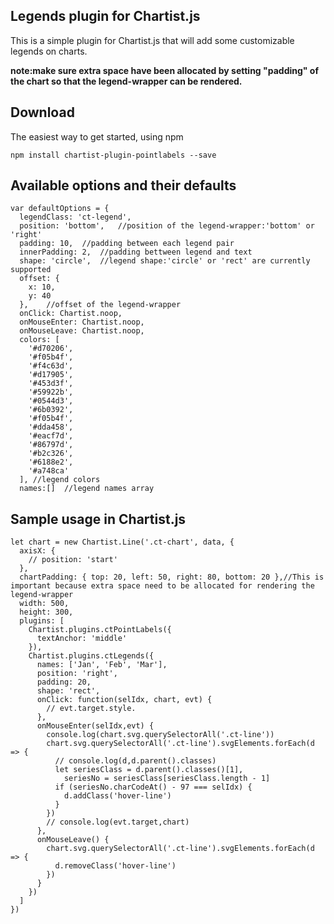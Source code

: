## Legends plugin for Chartist.js

This is a simple plugin for Chartist.js that will add some customizable legends on charts.

**note:make sure extra space have been allocated by setting "padding" of the chart so that the legend-wrapper can be rendered.**

## Download 
The easiest way to get started, using npm
```
npm install chartist-plugin-pointlabels --save
```

## Available options and their defaults
```
var defaultOptions = {
  legendClass: 'ct-legend',
  position: 'bottom',   //position of the legend-wrapper:'bottom' or 'right'
  padding: 10,  //padding between each legend pair
  innerPadding: 2,  //padding bettween legend and text
  shape: 'circle',  //legend shape:'circle' or 'rect' are currently supported
  offset: {
    x: 10,
    y: 40
  },    //offset of the legend-wrapper
  onClick: Chartist.noop,
  onMouseEnter: Chartist.noop,
  onMouseLeave: Chartist.noop,
  colors: [
    '#d70206',
    '#f05b4f',
    '#f4c63d',
    '#d17905',
    '#453d3f',
    '#59922b',
    '#0544d3',
    '#6b0392',
    '#f05b4f',
    '#dda458',
    '#eacf7d',
    '#86797d',
    '#b2c326',
    '#6188e2',
    '#a748ca'
  ], //legend colors
  names:[]  //legend names array
```

## Sample usage in Chartist.js
```
let chart = new Chartist.Line('.ct-chart', data, {
  axisX: {
    // position: 'start'
  },
  chartPadding: { top: 20, left: 50, right: 80, bottom: 20 },//This is important because extra space need to be allocated for rendering the legend-wrapper
  width: 500,
  height: 300,
  plugins: [
    Chartist.plugins.ctPointLabels({
      textAnchor: 'middle'
    }),
    Chartist.plugins.ctLegends({
      names: ['Jan', 'Feb', 'Mar'],
      position: 'right',
      padding: 20,
      shape: 'rect',
      onClick: function(selIdx, chart, evt) {
        // evt.target.style.
      },
      onMouseEnter(selIdx,evt) {
        console.log(chart.svg.querySelectorAll('.ct-line'))
        chart.svg.querySelectorAll('.ct-line').svgElements.forEach(d => {
          // console.log(d,d.parent().classes)
          let seriesClass = d.parent().classes()[1],
            seriesNo = seriesClass[seriesClass.length - 1]
          if (seriesNo.charCodeAt() - 97 === selIdx) {
            d.addClass('hover-line')
          }
        })
        // console.log(evt.target,chart)
      },
      onMouseLeave() {
        chart.svg.querySelectorAll('.ct-line').svgElements.forEach(d => {
          d.removeClass('hover-line')
        })
      }
    })
  ]
})
```